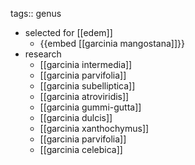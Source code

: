 tags:: genus

- selected for [[edem]]
	- {{embed [[garcinia mangostana]]}}
- research
	- [[garcinia intermedia]]
	- [[garcinia parvifolia]]
	- [[garcinia subelliptica]]
	- [[garcinia atroviridis]]
	- [[garcinia gummi-gutta]]
	- [[garcinia dulcis]]
	- [[garcinia xanthochymus]]
	- [[garcinia parvifolia]]
	- [[garcinia celebica]]